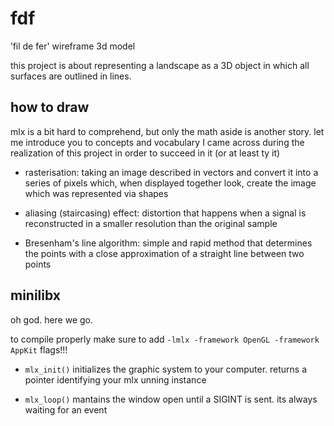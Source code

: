 # fdf
’fil de fer' wireframe 3d model

this project is about representing a landscape as a 3D object in which all surfaces are outlined in lines.

## how to draw

mlx is a bit hard to comprehend, but only the math aside is another story. let me introduce you to concepts and vocabulary I came across during the realization of this project in order to succeed in it (or at least ty it)

- rasterisation: taking an image described in vectors and convert it into a series of pixels which, when displayed together look, create the image which was represented via shapes

- aliasing (staircasing) effect: distortion that happens when a signal is reconstructed in a smaller resolution than the original sample

- Bresenham's line algorithm: simple and rapid method that determines the points with a close approximation of a straight line between two points

## minilibx

oh god. here we go.

to compile properly make sure to add `-lmlx -framework OpenGL -framework AppKit` flags!!!

- `mlx_init()` initializes the graphic system to your computer. returns a pointer identifying your mlx unning instance

- `mlx_loop()` mantains the window open until a SIGINT is sent. its always waiting for an event
